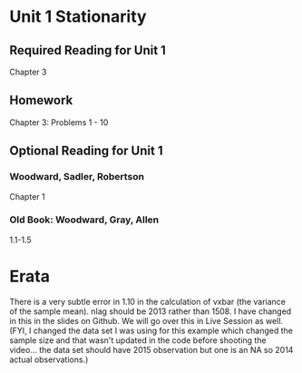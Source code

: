 
# Unit 1 Stationarity

## Required Reading for Unit 1 
Chapter 3

## Homework
Chapter 3: Problems 1 - 10


## Optional Reading for Unit 1

### Woodward, Sadler, Robertson  
Chapter 1

### Old Book: Woodward, Gray, Allen  
1.1-1.5


# Erata

There is a very subtle error in 1.10 in the calculation of vxbar (the variance of the sample mean).  nlag should be 2013 rather than 1508.  I have changed in this in the slides on Github.  We will go over this in Live Session as well.  (FYI, I changed the data set I was using for this example which changed the sample size and that wasn't updated in the code before shooting the video... the data set should have 2015 observation but one is an NA so 2014 actual observations.)   

